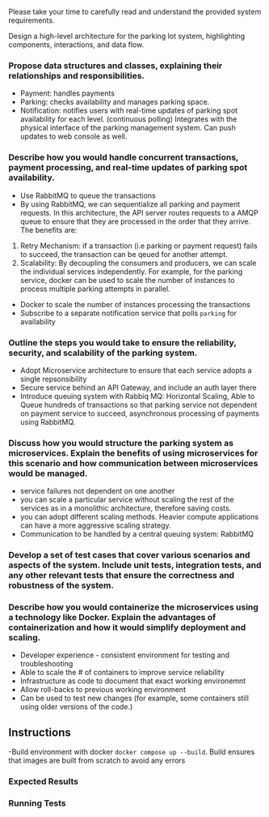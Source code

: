 Please take your time to carefully read and understand the provided system requirements.

Design a high-level architecture for the parking lot system, highlighting components, interactions, and data flow.

### Propose data structures and classes, explaining their relationships and responsibilities.

- Payment: handles payments
- Parking: checks availability and manages parking space.
- Notification: notifies users with real-time updates of parking spot availability for each level. (continuous polling) Integrates with the physical interface of the parking management system. Can push updates to web console as well.

### Describe how you would handle concurrent transactions, payment processing, and real-time updates of parking spot availability.

- Use RabbitMQ to queue the transactions
- By using RabbitMQ, we can sequentialize all parking and payment requests.
  In this architecture, the API server routes requests to a AMQP queue to ensure that they are processed in the order that they arrive.
  The benefits are:

1. Retry Mechanism: if a transaction (i.e parking or payment request) fails to succeed, the transaction can be qeued for another attempt.
2. Scalability: By decoupling the consumers and producers, we can scale the individual services independently. For example, for the parking service, docker can be used to scale the number of instances to process multiple parking attempts in parallel.

- Docker to scale the number of instances processing the transactions
- Subscribe to a separate notification service that polls `parking` for availability

### Outline the steps you would take to ensure the reliability, security, and scalability of the parking system.

- Adopt Microservice architecture to ensure that each service adopts a single repsonsibility
- Secure service behind an API Gateway, and include an auth layer there
- Introduce queuing system with Rabbiq MQ: Horizontal Scaling, Able to Queue hundreds of transactions so that parking service not dependent on payment service to succeed, asynchronous processing of payments using RabbitMQ.

### Discuss how you would structure the parking system as microservices. Explain the benefits of using microservices for this scenario and how communication between microservices would be managed.

- service failures not dependent on one another
- you can scale a particular service without scaling the rest of the services as in a monolithic architecture, therefore saving costs.
- you can adopt different scaling methods. Heavier compute applications can have a more aggressive scaling strategy.
- Communication to be handled by a central queuing system: RabbitMQ

### Develop a set of test cases that cover various scenarios and aspects of the system. Include unit tests, integration tests, and any other relevant tests that ensure the correctness and robustness of the system.

### Describe how you would containerize the microservices using a technology like Docker. Explain the advantages of containerization and how it would simplify deployment and scaling.

- Developer experience - consistent environment for testing and troubleshooting
- Able to scale the # of containers to improve service reliability
- Infrastructure as code to document that exact working environemnt
- Allow roll-backs to previous working environment
- Can be used to test new changes (for example, some containers still using older versions of the code.)

## Instructions

-Build environment with docker `docker compose up --build`. Build ensures that images are built from scratch to avoid any errors

### Expected Results

### Running Tests
